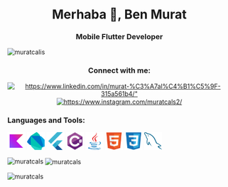 <h1 align="center">Merhaba 👋, Ben Murat</h1>
<h3 align="center">Mobile Flutter Developer</h3>

<p align="left"> <img src="https://komarev.com/ghpvc/?username=muratcalis&label=Profile%20views&color=0e75b6&style=flat" alt="muratcalis" /> </p>

<h3 align="center">Connect with me:</h3>
<p align="center">
<a href="https://www.linkedin.com/in/murat-%C3%A7al%C4%B1%C5%9F-315a561b4/" target="blank"><img align="center" src="https://raw.githubusercontent.com/rahuldkjain/github-profile-readme-generator/master/src/images/icons/Social/linked-in-alt.svg" alt=https://www.linkedin.com/in/murat-%C3%A7al%C4%B1%C5%9F-315a561b4/" height="30" width="40" /></a>
<a href="https://www.instagram.com/muratcals2/" target="blank"><img align="center" src="https://raw.githubusercontent.com/rahuldkjain/github-profile-readme-generator/master/src/images/icons/Social/instagram.svg" alt="https://www.instagram.com/muratcals2/" height="30" width="40" /></a>
</p>

<h3 align="left">Languages and Tools:</h3>
<p align="left"> <img src="https://github.com/devicons/devicon/blob/master/icons/kotlin/kotlin-original.svg" alt="Kotlin" width="40" height="40"/> <img src="https://github.com/devicons/devicon/blob/master/icons/dart/dart-original.svg" alt="Dart" width="40" height="40"/> <img src="https://github.com/devicons/devicon/blob/master/icons/flutter/flutter-original.svg" alt="Flutter" width="40" height="40"/>  
<img src="https://github.com/devicons/devicon/blob/master/icons/csharp/csharp-original.svg" alt="C#" width="40" height="40"/> 
  <img src="https://github.com/devicons/devicon/blob/master/icons/java/java-original.svg" alt="Java" width="40" height="40"/> 
    <img src="https://github.com/devicons/devicon/blob/master/icons/html5/html5-original.svg" alt="Html" width="40" height="40"/> 
    <img src="https://github.com/devicons/devicon/blob/master/icons/css3/css3-original.svg" alt="Css" width="40" height="40"/> 
    <img src="https://github.com/devicons/devicon/blob/master/icons/mysql/mysql-original.svg" alt="Sql" width="40" height="40"/>  </p>


<p><img align="left" src="https://github-readme-stats.vercel.app/api/top-langs?username=muratcals&show_icons=true&title_color=0d0c0c&locale=en&layout=compact" alt="muratcals" /></p>

<p>&nbsp;<img align="center" src="https://github-readme-stats.vercel.app/api?username=muratcals&show_icons=true&locale=en" alt="muratcals" /></p>

<p><img align="center" src="https://github-readme-streak-stats.herokuapp.com/?user=muratcals&" alt="muratcals" /></p>
